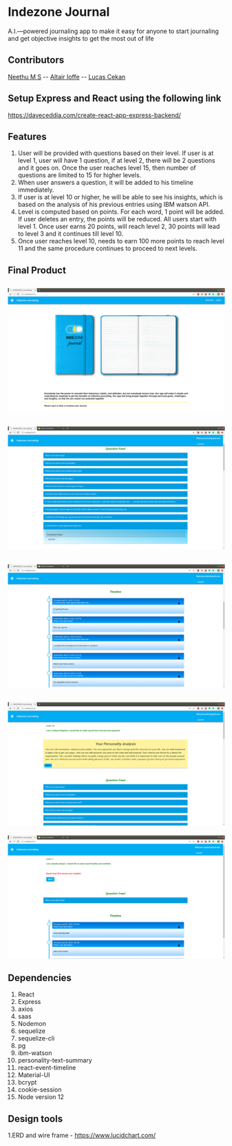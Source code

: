 # Indezone Journal
A.I.—powered journaling app to make it easy for anyone to start journaling and get objective insights to get the most out of life

## Contributors

[Neethu M S](https://github.com/neethu-ms) -- [Altair Ioffe](https://github.com/altairioffe) -- [Lucas Cekan](https://github.com/CekanLucas)

## Setup Express and React using the following link

  <https://daveceddia.com/create-react-app-express-backend/>

## Features

1. User will be provided with questions based on their level. If user is at level 1, user will have 1 question, if at level 2, there will be 2 questions and it goes on. Once the user reaches level 15, then number of questions are limited to 15 for higher levels.
2. When user answers a question, it will be added to his timeline immediately.
3. If user is at level 10 or higher, he will be able to see his insights, which is based on the analysis of his previous entries using IBM watson API.
4. Level is computed based on points. For each word, 1 point will be added. If user deletes an entry, the points will be reduced. All users start with level 1. Once user earns 20 points, will reach level 2, 30 points will lead to level 3 and it continues till level 10.
5. Once user reaches level 10, needs to earn 100 more points to reach level 11 and the same procedure continues to proceed to next levels.

## Final Product

!["Journaling home page"](docs/homePage.png "Home Page")
---

!["Question Answer Panel"](docs/questionAnswerPanel.png "Question Answer Panel")
---
!["Timeline"](docs/Timeline.png "Timeline")
---
!["Get Insights"](docs/GetInsights.png "Get Insights")
---

!["Level 1 User"](docs/Level1User.png "Level 1 User")

## Dependencies

   1. React
   2. Express
   3. axios
   4. saas
   5. Nodemon
   6. sequelize
   7. sequelize-cli
   8. pg
   9. ibm-watson
   10. personality-text-summary
   11. react-event-timeline
   12. Material-UI
   13. bcrypt
   14. cookie-session
   15. Node version 12

## Design tools

  1.ERD and wire frame -  <https://www.lucidchart.com/>
